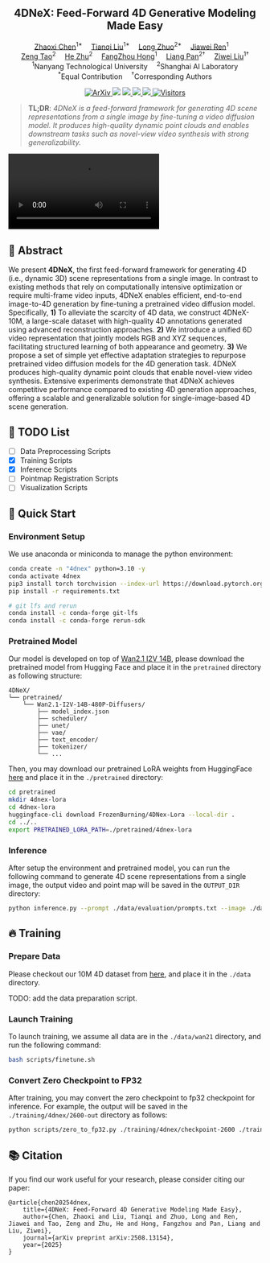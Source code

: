 <div align="center">

## 4DNeX: Feed-Forward 4D Generative Modeling Made Easy

</div>

<div>
<div align="center">
    <a href='https://frozenburning.github.io/' target='_blank'>Zhaoxi Chen</a><sup>1*</sup>&emsp;
    <a href='http://tqtqliu.github.io/' target='_blank'>Tianqi Liu</a><sup>1*</sup>&emsp;
    <a href='https://zhuolong3.github.io/' target='_blank'>Long Zhuo</a><sup>2*</sup>&emsp;   
    <a href='https://jiawei-ren.github.io/' target='_blank'>Jiawei Ren</a><sup>1</sup>&emsp; <br>
    <a href='https://zeng-tao.github.io/' target='_blank'>Zeng Tao</a><sup>2</sup>&emsp;
    <a href='https://scholar.google.com/citations?hl=zh-CN&user=rI0fhugAAAAJ' target='_blank'>He Zhu</a><sup>2</sup>&emsp;
    <a href='https://hongfz16.github.io/' target='_blank'>FangZhou Hong</a><sup>1</sup>&emsp;
    <a href='https://scholar.google.com/citations?user=lSDISOcAAAAJ&hl=zh-CN' target='_blank'>Liang Pan</a><sup>2†</sup>&emsp;
    <a href='https://liuziwei7.github.io/' target='_blank'>Ziwei Liu</a><sup>1†</sup>
</div>
<div>
<div align="center">
    <sup>1</sup>Nanyang Technological University&emsp;
    <sup>2</sup>Shanghai AI Laboratory
</div>
<div align="center">
<sup>*</sup>Equal Contribution&emsp;  <sup>†</sup>Corresponding Authors
</div>

<p align="center">
  <a href="https://arxiv.org/abs/2508.13154" target='_blank'>
    <img src="http://img.shields.io/badge/arXiv-2508.13154-b31b1b?logo=arxiv&logoColor=b31b1b" alt="ArXiv">
  </a>
  <a href="https://4dnex.github.io/4DNeX.pdf" target='_blank'><img src="https://img.shields.io/badge/Paper-PDF-f5cac3?logo=adobeacrobatreader&logoColor=red"/></a>
  <a href="https://4dnex.github.io/" target='_blank'>
    <img src="https://img.shields.io/badge/Project-Page-red?logo=googlechrome&logoColor=red">
  </a>
  <a href="https://huggingface.co/datasets/3DTopia/4DNeX-10M" target='_blank'>
    <img src="https://img.shields.io/badge/Dataset-Download-green?logo=googledrive&logoColor=white">
  </a>
  <a href="https://www.youtube.com/watch?v=jaXNU1-0zgk">
    <img src="https://img.shields.io/badge/YouTube-Video-blue?logo=youtube&logoColor=blue">
  </a>
  <a href="#">
    <img src="https://visitor-badge.laobi.icu/badge?page_id=3DTopia.4DNeX" alt="Visitors">
  </a>
</p>


>**TL;DR**: <em>4DNeX is a feed-forward framework for generating 4D scene representations from a single image by fine-tuning a video diffusion model. It produces high-quality dynamic point clouds and enables downstream tasks such as novel-view video synthesis with strong generalizability.</em>


<video controls autoplay src="https://github.com/user-attachments/assets/7e158b4c-4da6-44f6-b9d0-fa3a427606e5"></video>

## 🌟 Abstract

We present **4DNeX**, the first feed-forward framework for generating 4D (i.e., dynamic 3D) scene representations from a single image. In contrast to existing methods that rely on computationally intensive optimization or require multi-frame video inputs, 4DNeX enables efficient, end-to-end image-to-4D generation by fine-tuning a pretrained video diffusion model. Specifically, **1)** To alleviate the scarcity of 4D data, we construct 4DNeX-10M, a large-scale dataset with high-quality 4D annotations generated using advanced reconstruction approaches. **2)** We introduce a unified 6D video representation that jointly models RGB and XYZ sequences, facilitating structured learning of both appearance and geometry. **3)** We propose a set of simple yet effective adaptation strategies to repurpose pretrained video diffusion models for the 4D generation task. 4DNeX produces high-quality dynamic point clouds that enable novel-view video synthesis. Extensive experiments demonstrate that 4DNeX achieves competitive performance compared to existing 4D generation approaches, offering a scalable and generalizable solution for single-image-based 4D scene generation.

## 🚧 TODO List
- [ ] Data Preprocessing Scripts
- [x] Training Scripts
- [x] Inference Scripts
- [ ] Pointmap Registration Scripts
- [ ] Visualization Scripts

## 🚀 Quick Start

### Environment Setup
We use anaconda or miniconda to manage the python environment:
```bash
conda create -n "4dnex" python=3.10 -y
conda activate 4dnex
pip3 install torch torchvision --index-url https://download.pytorch.org/whl/cu121
pip install -r requirements.txt

# git lfs and rerun
conda install -c conda-forge git-lfs
conda install -c conda-forge rerun-sdk
```

### Pretrained Model
Our model is developed on top of [Wan2.1 I2V 14B](https://huggingface.co/Wan-AI/Wan2.1-I2V-14B-480P-Diffusers), please download the pretrained model from Hugging Face and place it in the `pretrained` directory as following structure:
```
4DNeX/
└── pretrained/
    └── Wan2.1-I2V-14B-480P-Diffusers/
        ├── model_index.json
        ├── scheduler/
        ├── unet/
        ├── vae/
        ├── text_encoder/
        ├── tokenizer/
        └── ...
```
Then, you may download our pretrained LoRA weights from HuggingFace [here](https://huggingface.co/FrozenBurning/4DNex-Lora) and place it in the `./pretrained` directory:
```bash
cd pretrained
mkdir 4dnex-lora
cd 4dnex-lora
huggingface-cli download FrozenBurning/4DNex-Lora --local-dir .
cd ../..
export PRETRAINED_LORA_PATH=./pretrained/4dnex-lora
```

### Inference 
After setup the environment and pretrained model, you can run the following command to generate 4D scene representations from a single image, the output video and point map will be saved in the `OUTPUT_DIR` directory:
```bash
python inference.py --prompt ./data/evaluation/prompts.txt --image ./data/evaluation/short.txt --out <OUTPUT_DIR> --sft_path ./pretrained/Wan2.1-I2V-14B-480P-Diffusers/transformer  --type i2vwbw-demb-samerope --mode xyzrgb --lora_path <PRETRAINED_LORA_PATH> --lora_rank 64
```

## 🔥 Training

### Prepare Data
Please checkout our 10M 4D dataset from [here](https://huggingface.co/datasets/3DTopia/4DNeX-10M), and place it in the `./data` directory. 

TODO: add the data preparation script.

### Launch Training
To launch training, we assume all data are in the `./data/wan21` directory, and run the following command:
```bash
bash scripts/finetune.sh
```

### Convert Zero Checkpoint to FP32
After training, you may convert the zero checkpoint to fp32 checkpoint for inference. For example, the output will be saved in the `./training/4dnex/2600-out` directory as follows:
```bash
python scripts/zero_to_fp32.py ./training/4dnex/checkpoint-2600 ./training/4dnex/2600-out --safe_serialization
```

## 📚 Citation
If you find our work useful for your research, please consider citing our paper:

```
@article{chen20254dnex,
    title={4DNeX: Feed-Forward 4D Generative Modeling Made Easy},
    author={Chen, Zhaoxi and Liu, Tianqi and Zhuo, Long and Ren, Jiawei and Tao, Zeng and Zhu, He and Hong, Fangzhou and Pan, Liang and Liu, Ziwei},
    journal={arXiv preprint arXiv:2508.13154},
    year={2025}
}
```
